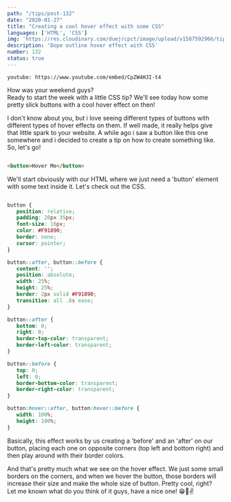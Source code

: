 ```yaml
---
path: "/tips/post-132"
date: "2020-01-27"
title: "Creating a cool hover effect with some CSS"
languages: ['HTML', 'CSS']
img: 'https://res.cloudinary.com/duejrcpct/image/upload/v1587592966/tips/132-1_izg3aq.png'
description: 'Dope outline hover effect with CSS'
number: 132
status: true
---
```


`youtube: https://www.youtube.com/embed/CpZW4HJI-t4`

How was your weekend guys?  
Ready to start the week with a little CSS tip?
We'll see today how some pretty slick buttons with a cool hover effect on then!

I don't know about you, but i love seeing different types of buttons with different types of hover effects on them. If well made, it really helps give that little spark to your website. A while ago i saw a button like this one somewhere and i decided to create a tip on how to create something like. So, let's go!

 ```html

<button>Hover Me</button>

 ```

We'll start obviously with our HTML where we just need a 'button' element with some text inside it. Let's check out the CSS.

 ```css

button {
    position: relative;
    padding: 20px 35px;
    font-size: 16px;
    color: #F91890;
    border: none;
    cursor: pointer;
}

button::after, button::before {
    content: '';
    position: absolute;
    width: 25%;
    height: 25%;
    border: 2px solid #F91890;
    transition: all .8s ease;
}

button::after {
    bottom: 0;
    right: 0;
    border-top-color: transparent;
    border-left-color: transparent;
}

button::before {
    top: 0;
    left: 0;
    border-bottom-color: transparent;
    border-right-color: transparent;
}

button:hover::after, button:hover::before {
    width: 100%;
    height: 100%;
}

 ```

Basically, this effect works by us creating a 'before' and an 'after' on our button, placing each one on opposite corners (top left and bottom right) and then play around with their border colors.

And that's pretty much what we see on the hover effect. We just some small borders on the corners, and when we hover the button, those borders will increase their size and make the whole size of button. Pretty cool, right?  
Let me known what do you think of it guys, have a nice one! 😁🤘✌️
